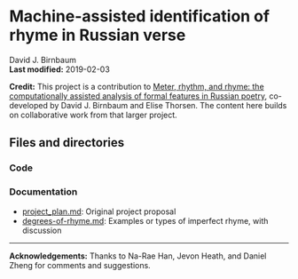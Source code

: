 # Machine-assisted identification of rhyme in Russian verse

David J. Birnbaum  
**Last modified:** 2019-02-03

**Credit:** This project is a contribution to [Meter, rhythm, and rhyme: the computationally assisted analysis of formal features in Russian poetry](http://poetry.obdurodon.org/), co-developed by David J. Birnbaum and Elise Thorsen. The content here builds on collaborative work from that larger project.

## Files and directories

### Code



### Documentation

* [project_plan.md](project_plan.md): Original project proposal
* [degrees-of-rhyme.md](degrees-of-rhyme.md): Examples or types of imperfect rhyme, with discussion

____

**Acknowledgements:** Thanks to Na-Rae Han, Jevon Heath, and Daniel Zheng for comments and suggestions.